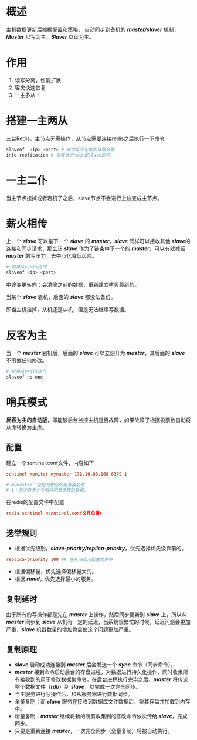 # 概述

主机数据更新后根据配置和策略， 自动同步到备机的 ***master/slaver*** 机制，***Master*** 以写为主，***Slaver*** 以读为主。

# 作用

1. 读写分离，性能扩展
2. 容灾快速恢复
3. 一主多从！

# 搭建一主两从

三台Redis，主节点无需操作，从节点需要连接redis之后执行一下命令

```bash
slaveof  <ip> <port> # 成为某个实例的从服务器
info replication # 查看状态role是slave即可
```

# 一主二仆

当主节点挂掉或者宕机了之后，slave节点不会进行上位变成主节点。

# 薪火相传

上一个 ***slave*** 可以是下一个 ***slave*** 的 ***master***，***slave*** 同样可以接收其他 ***slave***的连接和同步请求，那么该 ***slave*** 作为了链条中下一个的 ***master***，可以有效减轻 ***master*** 的写压力，去中心化降低风险。

```bash
# 链接从redis执行
slaveof <ip> <port> 
```

中途变更转向：会清除之前的数据，重新建立拷贝最新的。

当某个 ***slave*** 宕机，后面的 ***slave*** 都没法备份。

即当主机挂掉，从机还是从机，但是无法继续写数据。

# 反客为主

当一个 ***master*** 宕机后，后面的 ***slave*** 可以立刻升为 ***master***，其后面的 ***slave*** 不用做任何修改。

```bash
# 链接从redis执行
slaveof no one
```

# 哨兵模式

**反客为主的自动版**，即能够后台监控主机是否故障，如果故障了根据投票数自动将从库转换为主库。

## 配置

 建立一个sentinel.conf文件，内容如下

```sentinel.conf
sentinel monitor mymaster 172.16.88.168 6379 1

# mymaster：监控对象起的服务器名称
# 1：至少有多少个哨兵同意迁移的数量。 
```

在redis的配置文件中配置

```redis.conf
redis-sentinel <sentinel.conf文件位置>
```

## 选举规则

- 根据优先级别，***slave-priority/replica-priority***，优先选择优先级靠前的。

```redis.conf
replica-priority 100 ## 在从redis配置文件中
```

- 根据偏移量，优先选择偏移量大的。
- 根据 ***runid***，优先选择最小的服务。

## 复制延时

由于所有的写操作都是先在 ***master*** 上操作，然后同步更新到 ***slave*** 上，所以从 ***master*** 同步到 ***slave*** 从机有一定的延迟，当系统很繁忙的时候，延迟问题会更加严重，***slave*** 机器数量的增加也会使这个问题更加严重。

## 复制原理

- ***slave*** 启动成功连接到 ***master*** 后会发送一个 ***sync*** 命令（同步命令）。
- ***master*** 接到命令启动后台的存盘进程，对数据进行持久化操作，同时收集所有接收到的用于修改数据集命令，在后台进程执行完毕之后，***master*** 将传送整个数据文件（***rdb***）到 ***slave***，以完成一次完全同步。
- 当主服务进行写操作后，和从服务器进行数据同步。
- 全量复制：而 ***slave*** 服务在接收到数据库文件数据后，将其存盘并加载到内存中。
- 增量复制：***master*** 继续将新的所有收集到的修改命令依次传给 ***slave***，完成同步。
- 只要是重新连接 ***master***，一次完全同步（全量复制）将被自动执行。